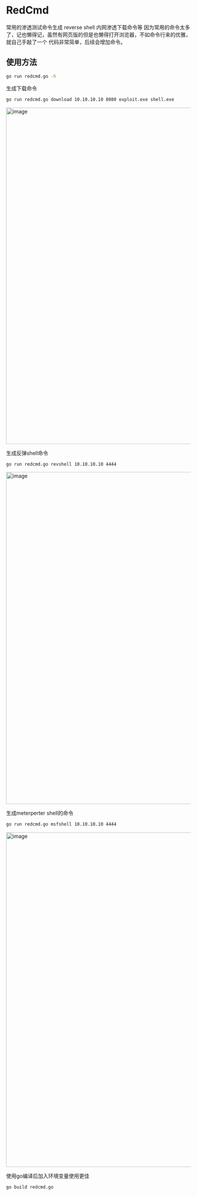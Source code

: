 # RedCmd
常用的渗透测试命令生成 reverse shell 内网渗透下载命令等
因为常用的命令太多了，记也懒得记，虽然有网页版的但是也懒得打开浏览器，不如命令行来的优雅，
就自己手敲了一个 代码非常简单，后续会增加命令。




## 使用方法
``` bash
go run redcmd.go -h
```

生成下载命令
``` bash
go run redcmd.go download 10.10.10.10 8080 exploit.exe shell.exe
```
<img width="915" alt="image" src="https://github.com/sspsec/RedCmd/assets/142762749/8e27a66a-74ad-4d3b-a5c8-8e04cbc2d333">

生成反弹shell命令
``` bash
go run redcmd.go revshell 10.10.10.10 4444
```
<img width="903" alt="image" src="https://github.com/sspsec/RedCmd/assets/142762749/fcbf1273-0641-48e9-9dcc-4c8f7330dd61">

生成meterperter shell的命令
``` bash
go run redcmd.go msfshell 10.10.10.10 4444
```
<img width="910" alt="image" src="https://github.com/sspsec/RedCmd/assets/142762749/0b037ee5-87b2-4ddc-8f7d-0422723521e1">

使用go编译后加入环境变量使用更佳
``` bash
go build redcmd.go
```
